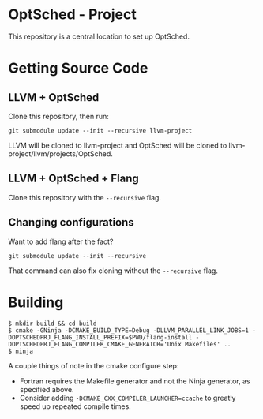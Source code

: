# OptSched - Project

This repository is a central location to set up OptSched.

# Getting Source Code

## LLVM + OptSched

Clone this repository, then run:

```
git submodule update --init --recursive llvm-project
```

LLVM will be cloned to llvm-project and OptSched will be cloned to llvm-project/llvm/projects/OptSched.

## LLVM + OptSched + Flang

Clone this repository with the `--recursive` flag.

## Changing configurations

Want to add flang after the fact?

```
git submodule update --init --recursive
```

That command can also fix cloning without the `--recursive` flag.

# Building

```
$ mkdir build && cd build
$ cmake -GNinja -DCMAKE_BUILD_TYPE=Debug -DLLVM_PARALLEL_LINK_JOBS=1 -DOPTSCHEDPRJ_FLANG_INSTALL_PREFIX=$PWD/flang-install -DOPTSCHEDPRJ_FLANG_COMPILER_CMAKE_GENERATOR='Unix Makefiles' ..
$ ninja
```

A couple things of note in the cmake configure step:

 - Fortran requires the Makefile generator and not the Ninja generator, as specified above.
 - Consider adding `-DCMAKE_CXX_COMPILER_LAUNCHER=ccache` to greatly speed up repeated compile times.
